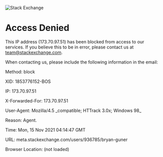 ![Stack Exchange](https://cdn.sstatic.net/stackexchange/img/apple-touch-icon.png)

# Access Denied

This IP address (173.70.97.51) has been blocked from access to our services. If you believe this to be in error, please contact us at [team@stackexchange.com](<mailto:team@stackexchange.com?Subject=Blocked%20173.70.97.51%20(Request%20ID%3A%201853776152-BOS)>).

When contacting us, please include the following information in the email:

Method: block

XID: 1853776152-BOS

IP: 173.70.97.51

X-Forwarded-For: 173.70.97.51

User-Agent: Mozilla/4.5 \_compatible; HTTrack 3.0x; Windows 98\_

Reason: Agent.

Time: Mon, 15 Nov 2021 04:14:47 GMT

URL: meta.stackexchange.com/users/936785/bryan-guner

Browser Location: <span id="jslocation">(not loaded)</span>
